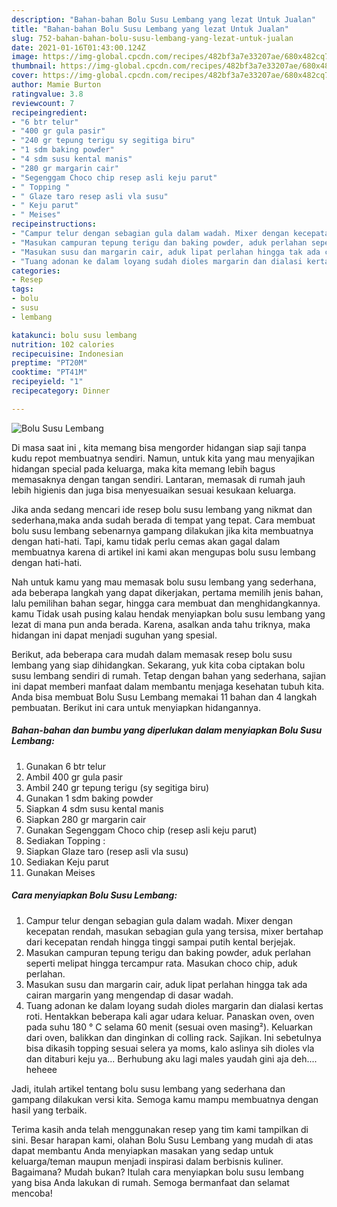 ```yaml
---
description: "Bahan-bahan Bolu Susu Lembang yang lezat Untuk Jualan"
title: "Bahan-bahan Bolu Susu Lembang yang lezat Untuk Jualan"
slug: 752-bahan-bahan-bolu-susu-lembang-yang-lezat-untuk-jualan
date: 2021-01-16T01:43:00.124Z
image: https://img-global.cpcdn.com/recipes/482bf3a7e33207ae/680x482cq70/bolu-susu-lembang-foto-resep-utama.jpg
thumbnail: https://img-global.cpcdn.com/recipes/482bf3a7e33207ae/680x482cq70/bolu-susu-lembang-foto-resep-utama.jpg
cover: https://img-global.cpcdn.com/recipes/482bf3a7e33207ae/680x482cq70/bolu-susu-lembang-foto-resep-utama.jpg
author: Mamie Burton
ratingvalue: 3.8
reviewcount: 7
recipeingredient:
- "6 btr telur"
- "400 gr gula pasir"
- "240 gr tepung terigu sy segitiga biru"
- "1 sdm baking powder"
- "4 sdm susu kental manis"
- "280 gr margarin cair"
- "Segenggam Choco chip resep asli keju parut"
- " Topping "
- " Glaze taro resep asli vla susu"
- " Keju parut"
- " Meises"
recipeinstructions:
- "Campur telur dengan sebagian gula dalam wadah. Mixer dengan kecepatan rendah, masukan sebagian gula yang tersisa, mixer bertahap dari kecepatan rendah hingga tinggi sampai putih kental berjejak."
- "Masukan campuran tepung terigu dan baking powder, aduk perlahan seperti melipat hingga tercampur rata. Masukan choco chip, aduk perlahan."
- "Masukan susu dan margarin cair, aduk lipat perlahan hingga tak ada cairan margarin yang mengendap di dasar wadah."
- "Tuang adonan ke dalam loyang sudah dioles margarin dan dialasi kertas roti. Hentakkan beberapa kali agar udara keluar. Panaskan oven, oven pada suhu 180 ° C selama 60 menit (sesuai oven masing²). Keluarkan dari oven, balikkan dan dinginkan di colling rack. Sajikan. Ini sebetulnya bisa dikasih topping sesuai selera ya moms, kalo aslinya sih dioles vla dan ditaburi keju ya... Berhubung aku lagi males yaudah gini aja deh.... heheee"
categories:
- Resep
tags:
- bolu
- susu
- lembang

katakunci: bolu susu lembang 
nutrition: 102 calories
recipecuisine: Indonesian
preptime: "PT20M"
cooktime: "PT41M"
recipeyield: "1"
recipecategory: Dinner

---
```



![Bolu Susu Lembang](https://img-global.cpcdn.com/recipes/482bf3a7e33207ae/680x482cq70/bolu-susu-lembang-foto-resep-utama.jpg)

Di masa  saat ini , kita memang bisa mengorder hidangan siap saji tanpa kudu repot membuatnya sendiri. Namun, untuk kita yang mau menyajikan hidangan special pada keluarga, maka kita memang lebih bagus memasaknya dengan tangan sendiri. Lantaran, memasak di rumah jauh lebih higienis dan juga bisa menyesuaikan sesuai kesukaan keluarga.

Jika anda sedang mencari ide resep bolu susu lembang yang nikmat dan sederhana,maka anda sudah berada di tempat yang tepat. Cara membuat bolu susu lembang  sebenarnya gampang dilakukan jika kita membuatnya dengan hati-hati. Tapi, kamu tidak perlu cemas akan gagal dalam membuatnya 
karena di artikel ini kami akan mengupas bolu susu lembang dengan hati-hati.  



Nah untuk kamu yang mau memasak bolu susu lembang yang sederhana, ada beberapa langkah yang dapat dikerjakan, pertama memilih jenis bahan, lalu pemilihan bahan segar, hingga cara membuat dan menghidangkannya. kamu Tidak usah pusing kalau hendak menyiapkan bolu susu lembang yang lezat di mana pun anda berada. Karena, asalkan anda  tahu triknya, maka hidangan ini dapat menjadi suguhan yang spesial.

Berikut, ada beberapa cara mudah dalam memasak resep bolu susu lembang yang siap dihidangkan. Sekarang, yuk kita coba ciptakan bolu susu lembang sendiri di rumah. Tetap dengan bahan yang sederhana, sajian ini dapat memberi manfaat dalam membantu menjaga kesehatan tubuh kita. Anda bisa membuat Bolu Susu Lembang memakai 11 bahan dan 4 langkah pembuatan. Berikut ini cara untuk menyiapkan hidangannya.

<!--inarticleads1-->

##### Bahan-bahan dan bumbu yang diperlukan dalam menyiapkan Bolu Susu Lembang:

1. Gunakan 6 btr telur
1. Ambil 400 gr gula pasir
1. Ambil 240 gr tepung terigu (sy segitiga biru)
1. Gunakan 1 sdm baking powder
1. Siapkan 4 sdm susu kental manis
1. Siapkan 280 gr margarin cair
1. Gunakan Segenggam Choco chip (resep asli keju parut)
1. Sediakan  Topping :
1. Siapkan  Glaze taro (resep asli vla susu)
1. Sediakan  Keju parut
1. Gunakan  Meises




<!--inarticleads2-->

##### Cara menyiapkan Bolu Susu Lembang:

1. Campur telur dengan sebagian gula dalam wadah. Mixer dengan kecepatan rendah, masukan sebagian gula yang tersisa, mixer bertahap dari kecepatan rendah hingga tinggi sampai putih kental berjejak.
1. Masukan campuran tepung terigu dan baking powder, aduk perlahan seperti melipat hingga tercampur rata. Masukan choco chip, aduk perlahan.
1. Masukan susu dan margarin cair, aduk lipat perlahan hingga tak ada cairan margarin yang mengendap di dasar wadah.
1. Tuang adonan ke dalam loyang sudah dioles margarin dan dialasi kertas roti. Hentakkan beberapa kali agar udara keluar. Panaskan oven, oven pada suhu 180 ° C selama 60 menit (sesuai oven masing²). Keluarkan dari oven, balikkan dan dinginkan di colling rack. Sajikan. Ini sebetulnya bisa dikasih topping sesuai selera ya moms, kalo aslinya sih dioles vla dan ditaburi keju ya... Berhubung aku lagi males yaudah gini aja deh.... heheee




Jadi, itulah artikel tentang  bolu susu lembang  yang sederhana dan gampang dilakukan versi kita. Semoga kamu mampu membuatnya dengan hasil yang terbaik. 

Terima kasih anda telah menggunakan resep yang tim kami tampilkan di sini. Besar harapan kami, olahan  Bolu Susu Lembang yang mudah di atas dapat membantu Anda menyiapkan masakan yang sedap untuk keluarga/teman maupun menjadi inspirasi dalam berbisnis kuliner. Bagaimana? Mudah bukan? Itulah cara menyiapkan bolu susu lembang yang bisa Anda lakukan di rumah. Semoga bermanfaat dan selamat mencoba!

